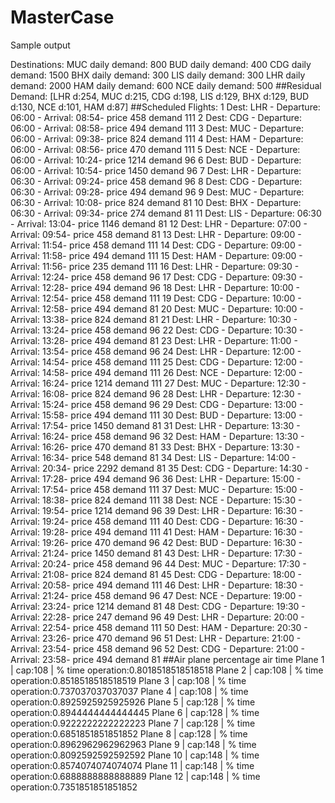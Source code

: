 # MasterCase


Sample output



Destinations: 
MUC daily demand: 800
BUD daily demand: 400
CDG daily demand: 1500
BHX daily demand: 300
LIS daily demand: 300
LHR daily demand: 2000
HAM daily demand: 600
NCE daily demand: 500
##Residual Demand:
[LHR d:254, MUC d:215, CDG d:198, LIS d:129, BHX d:129, BUD d:130, NCE d:101, HAM d:87]
##Scheduled Flights:
1 Dest: LHR - Departure: 06:00 - Arrival: 08:54- price 458 demand 111
2 Dest: CDG - Departure: 06:00 - Arrival: 08:58- price 494 demand 111
3 Dest: MUC - Departure: 06:00 - Arrival: 09:38- price 824 demand 111
4 Dest: HAM - Departure: 06:00 - Arrival: 08:56- price 470 demand 111
5 Dest: NCE - Departure: 06:00 - Arrival: 10:24- price 1214 demand 96
6 Dest: BUD - Departure: 06:00 - Arrival: 10:54- price 1450 demand 96
7 Dest: LHR - Departure: 06:30 - Arrival: 09:24- price 458 demand 96
8 Dest: CDG - Departure: 06:30 - Arrival: 09:28- price 494 demand 96
9 Dest: MUC - Departure: 06:30 - Arrival: 10:08- price 824 demand 81
10 Dest: BHX - Departure: 06:30 - Arrival: 09:34- price 274 demand 81
11 Dest: LIS - Departure: 06:30 - Arrival: 13:04- price 1146 demand 81
12 Dest: LHR - Departure: 07:00 - Arrival: 09:54- price 458 demand 81
13 Dest: LHR - Departure: 09:00 - Arrival: 11:54- price 458 demand 111
14 Dest: CDG - Departure: 09:00 - Arrival: 11:58- price 494 demand 111
15 Dest: HAM - Departure: 09:00 - Arrival: 11:56- price 235 demand 111
16 Dest: LHR - Departure: 09:30 - Arrival: 12:24- price 458 demand 96
17 Dest: CDG - Departure: 09:30 - Arrival: 12:28- price 494 demand 96
18 Dest: LHR - Departure: 10:00 - Arrival: 12:54- price 458 demand 111
19 Dest: CDG - Departure: 10:00 - Arrival: 12:58- price 494 demand 81
20 Dest: MUC - Departure: 10:00 - Arrival: 13:38- price 824 demand 81
21 Dest: LHR - Departure: 10:30 - Arrival: 13:24- price 458 demand 96
22 Dest: CDG - Departure: 10:30 - Arrival: 13:28- price 494 demand 81
23 Dest: LHR - Departure: 11:00 - Arrival: 13:54- price 458 demand 96
24 Dest: LHR - Departure: 12:00 - Arrival: 14:54- price 458 demand 111
25 Dest: CDG - Departure: 12:00 - Arrival: 14:58- price 494 demand 111
26 Dest: NCE - Departure: 12:00 - Arrival: 16:24- price 1214 demand 111
27 Dest: MUC - Departure: 12:30 - Arrival: 16:08- price 824 demand 96
28 Dest: LHR - Departure: 12:30 - Arrival: 15:24- price 458 demand 96
29 Dest: CDG - Departure: 13:00 - Arrival: 15:58- price 494 demand 111
30 Dest: BUD - Departure: 13:00 - Arrival: 17:54- price 1450 demand 81
31 Dest: LHR - Departure: 13:30 - Arrival: 16:24- price 458 demand 96
32 Dest: HAM - Departure: 13:30 - Arrival: 16:26- price 470 demand 81
33 Dest: BHX - Departure: 13:30 - Arrival: 16:34- price 548 demand 81
34 Dest: LIS - Departure: 14:00 - Arrival: 20:34- price 2292 demand 81
35 Dest: CDG - Departure: 14:30 - Arrival: 17:28- price 494 demand 96
36 Dest: LHR - Departure: 15:00 - Arrival: 17:54- price 458 demand 111
37 Dest: MUC - Departure: 15:00 - Arrival: 18:38- price 824 demand 111
38 Dest: NCE - Departure: 15:30 - Arrival: 19:54- price 1214 demand 96
39 Dest: LHR - Departure: 16:30 - Arrival: 19:24- price 458 demand 111
40 Dest: CDG - Departure: 16:30 - Arrival: 19:28- price 494 demand 111
41 Dest: HAM - Departure: 16:30 - Arrival: 19:26- price 470 demand 96
42 Dest: BUD - Departure: 16:30 - Arrival: 21:24- price 1450 demand 81
43 Dest: LHR - Departure: 17:30 - Arrival: 20:24- price 458 demand 96
44 Dest: MUC - Departure: 17:30 - Arrival: 21:08- price 824 demand 81
45 Dest: CDG - Departure: 18:00 - Arrival: 20:58- price 494 demand 111
46 Dest: LHR - Departure: 18:30 - Arrival: 21:24- price 458 demand 96
47 Dest: NCE - Departure: 19:00 - Arrival: 23:24- price 1214 demand 81
48 Dest: CDG - Departure: 19:30 - Arrival: 22:28- price 247 demand 96
49 Dest: LHR - Departure: 20:00 - Arrival: 22:54- price 458 demand 111
50 Dest: HAM - Departure: 20:30 - Arrival: 23:26- price 470 demand 96
51 Dest: LHR - Departure: 21:00 - Arrival: 23:54- price 458 demand 96
52 Dest: CDG - Departure: 21:00 - Arrival: 23:58- price 494 demand 81
##Air plane percentage air time
Plane 1 | cap:108 | % time operation:0.8018518518518518
Plane 2 | cap:108 | % time operation:0.8518518518518519
Plane 3 | cap:108 | % time operation:0.737037037037037
Plane 4 | cap:108 | % time operation:0.8925925925925926
Plane 5 | cap:128 | % time operation:0.8944444444444445
Plane 6 | cap:128 | % time operation:0.9222222222222223
Plane 7 | cap:128 | % time operation:0.6851851851851852
Plane 8 | cap:128 | % time operation:0.8962962962962963
Plane 9 | cap:148 | % time operation:0.8092592592592592
Plane 10 | cap:148 | % time operation:0.8574074074074074
Plane 11 | cap:148 | % time operation:0.6888888888888889
Plane 12 | cap:148 | % time operation:0.7351851851851852
